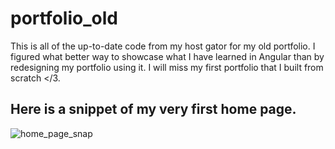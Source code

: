 # portfolio_old
This is all of the up-to-date code from my host gator for my old portfolio.  I figured what better way to showcase what I have learned in Angular than by redesigning my portfolio using it.  I will miss my first portfolio that I built from scratch </3.

## Here is a snippet of my very first home page.

![home_page_snap](https://user-images.githubusercontent.com/43099976/61339706-fd0be580-a80c-11e9-8591-e24b4156629e.JPG)
